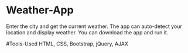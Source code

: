# Weather-App

Enter the city and get the current weather. The app can auto-detect your location and display weather. 
You can download the app and run it.

#Tools-Used
HTML, CSS, Bootstrap, jQuery, AJAX
